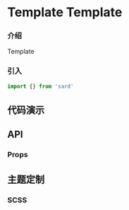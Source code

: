 # Template Template

### 介绍

Template

### 引入

```js
import {} from 'sard'
```

## 代码演示

## API

### Props

## 主题定制

### SCSS

```scss

```

